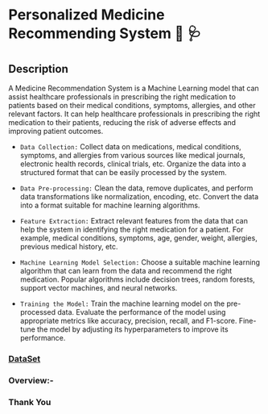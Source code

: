 # Personalized Medicine Recommending System 💊 🩺

## Description

A Medicine Recommendation System is a Machine Learning model that can assist healthcare professionals in prescribing the right medication to patients based on their medical conditions, symptoms, allergies, and other relevant factors. It can help healthcare professionals in prescribing the right medication to their patients, reducing the risk of adverse effects and improving patient outcomes.

- ``Data Collection:`` Collect data on medications, medical conditions, symptoms, and allergies from various sources like medical journals, electronic health records, clinical trials, etc. Organize the data into a structured format that can be easily processed by the system.

- ``Data Pre-processing:`` Clean the data, remove duplicates, and perform data transformations like normalization, encoding, etc. Convert the data into a format suitable for machine learning algorithms.

- ``Feature Extraction:`` Extract relevant features from the data that can help the system in identifying the right medication for a patient. For example, medical conditions, symptoms, age, gender, weight, allergies, previous medical history, etc.

- ``Machine Learning Model Selection:`` Choose a suitable machine learning algorithm that can learn from the data and recommend the right medication. Popular algorithms include decision trees, random forests, support vector machines, and neural networks.

- ``Training the Model:`` Train the machine learning model on the pre-processed data. Evaluate the performance of the model using appropriate metrics like accuracy, precision, recall, and F1-score. Fine-tune the model by adjusting its hyperparameters to improve its performance.

### [DataSet](https://github.com/aakshay001/CodeClauseInternship/files/12438099/medicine.csv)

### Overview:-



### Thank You
